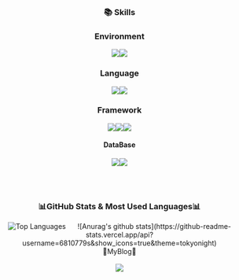 <div align="center">

### 📚 Skills
<h3>Environment</h3>

  <img src="https://img.shields.io/badge/Visual%20Studio%20Code-0078d7.svg?style=for-the-badge&logo=visual-studio-code&logoColor=white"><img src="https://img.shields.io/badge/IntelliJIDEA-000000.svg?style=for-the-badge&logo=intellij-idea&logoColor=white">

   
  <h3>Language</h3>
  <img src="https://img.shields.io/badge/Python-3776AB?style=for-the-badge&logo=Python&logoColor=white"><img src="https://img.shields.io/badge/java-%23ED8B00.svg?style=for-the-badge&logo=openjdk&logoColor=white">

</span>
  <h3>Framework</h3>
    <img src="https://img.shields.io/badge/Django-092E20?style=for-the-badge&logo=Django&logoColor=white"><img src="https://img.shields.io/badge/Spring-6DB33F?style=for-the-badge&logo=Spring&logoColor=white"><img src="https://img.shields.io/badge/Spring%20Boot-6DB33F?style=for-the-badge&logo=SpringBoot&logoColor=black"/>

<h4> DataBase </h4>
<img src="https://img.shields.io/badge/Oracle-F80000?style=for-the-badge&logo=oracle&logoColor=white"><img src="https://img.shields.io/badge/postgres-%23316192.svg?style=for-the-badge&logo=postgresql&logoColor=white">

<br><br> 
<h3>📊GitHub Stats & Most Used Languages📊</h3>

  
  <img  src="https://github-readme-stats.vercel.app/api/top-langs/?username=rhkd4129&layout=compact" alt="Top Languages" style="margin-right: 20px;">
  ![Anurag's github stats](https://github-readme-stats.vercel.app/api?username=6810779s&show_icons=true&theme=tokyonight)

<br>
📌MyBlog📌<br><br> 
<a href="https://blog.naver.com/rhkd4129"><img src="https://img.shields.io/badge/Naver-03C75A?style=for-the-badge&logo=Naver&logoColor=white"></a>

</div>
